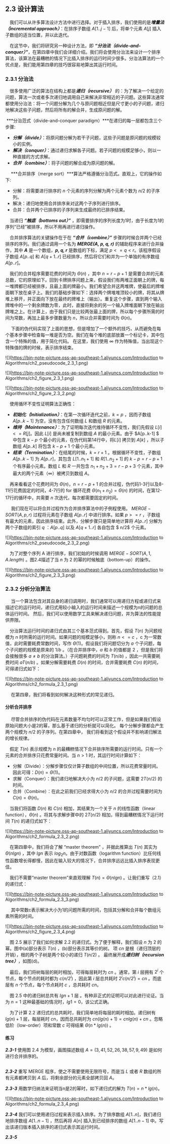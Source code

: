 ## 2.3 设计算法

&emsp;我们可以从许多算法设计方法中进行选择。对于插入排序，我们使用的是***增量法（incremental approach）***：在排序子数组 $A[1..j-1]$ 后，将单个元素 $A[j]$ 插入子数组的适当位置，并以此迭代。

&emsp;在这节中，我们将研究另一种设计方法，即 ***“分治法（divide-and-conquer）”***，在第四章中我们会详细介绍。我们将会使用分治法来设计一个排序算法，该算法在最糟糕的情况下比插入排序的运行时间少很多。分治法算法的一个优点是，我们能用第四章的技巧很容易地算出其运行时间。

### 2.3.1 分治法

&emsp;很多使用广泛的算法在结构上都是***递归（recursive）*** 的：为了解决一个给定的问题，算法一次或者多次递归地调用自己来解决非常相近的子问题。这些算法通常都使用分治法：将一个问题分解为几个与原问题相近但是尺寸更小的子问题，递归地解决这些子问题，然后将所有的解合并，生成原问题的解。

​	 ***分治范式（divide-and-conquer paradigm）***在递归的每一层都包含三个步骤: 

- ***分解（divide）***：将原问题分解为若干子问题，这些子问题是原问题的规模较小的实例。
- ***解决（conquer）***：通过递归求解各子问题。若子问题的规模足够小，则以一种直接的方式求解。
- ***合并（combine）***：将子问题的解合成为原问题的解。

&emsp; ***合并排序（merge sort）***算法严格遵循分治范式。直观上，它的操作如下:

- 分解：将需要进行排序的 $n$ 个元素的序列分解为两个元素个数为 $n/2$ 的子序列。
- 解决：递归地使用合并排序来对这两个子序列进行排序。
- 合并：合并两个已排序的子序列来生成最终的已排序结果。

&emsp;当递归 ***“触底（bottoms out）”*** ，即需要排序的序列长度为1时，由于长度为1的序列“已经”被排序，所以不用再进行递归操作。

&emsp;合并排序算法的关键操作在于在 ***“合并（combine）”*** 步骤的时候合并两个已经排序的序列。我们通过调用一个名为 ***MERGE(A, p, q, r)*** 的辅助程序来进行合并操作，其中 ***A*** 是一个数组，***p, q, r*** 是数组的下标，满足 $p <= q < r$。该程序假设子数组 $A[p..q]$ 和 $A[q+1..r]$ 已经排序，然后将它们和并为一个单独的有序数组 $A[p..r]$。

&emsp;我们的合并程序需要花费的时间为 $Θ(n)$ ，其中 $n = r - p + 1$ 是需要合并的元素总数，它的原理如下。回到卡牌排序问题上来，假设我们有两堆正面朝上的牌，每一堆牌都已经被排序，且最上面的牌最小。我们希望合并这两堆牌，使最后的牌堆面朝下放在桌子上。我们的基础步骤如下：选择两个牌堆堆顶较小的牌，将其从牌堆上移开，并正面向下放在最终的牌堆上（输出）。重复这个步骤，直到两个输入牌堆中的一个剩余牌数为零，此时，直接将剩余的另一个输入牌堆面朝下放在输出牌堆之上。在计算上，由于我们只是比较两张最上面的牌，所以每个步骤所需的时间为常数，再加上最多步骤数量为 $n$，所以合并需要时间为 $Θ(n)$。

&emsp; 下面的伪代码实现了上面的思想，但是增加了一个额外的技巧，从而避免在每个基本步骤中检查每一堆是否为空。我们在每个堆的底部放置一个标记卡，其中包含一个特殊的值，用于简化代码。 在这里，我们使用 $∞$ 作为特殊值，当出现这个特殊值的牌的时候，表示排序结束。

![](https://bin-note-picture.oss-ap-southeast-1.aliyuncs.com/Introduction to Algorithms/ch2_pseudocode_2.3_1.png)

![](https://bin-note-picture.oss-ap-southeast-1.aliyuncs.com/Introduction to Algorithms/ch2_figure_2.3_1.png)

![](https://bin-note-picture.oss-ap-southeast-1.aliyuncs.com/Introduction to Algorithms/ch2_figure_2.3_2.png)

&emsp;使用循环不变性证明算法正确性：

- ***初始化（Initialization）***：在第一次循环迭代之前，$k=p$ ，因而子数组 $A[p..k-1]$ 为空，没有包含任何数组 $L$ 和数组 $R$ 的元素。
- ***维持（Maintenance）***：为了证明每次迭代维持循环不变性，我们先假设 $L[i] <= R[j]$。因此 $L[i]$ 是尚未被复制到数组 $A$ 的最小元素。由于 $A[p..k-1] $ 中包含 $k-p$ 个最小的元素，在伪代码第14行中，将$L[i]$ 拷贝到 $A[k]$ ，所以子数组 $A[p..k]$ 将包含 $k-p+1$ 个最小元素。
- ***结束（Termination）***：在结尾的时候，$k=r+1$ 。根据循环不变性，子数组 $A[p..k-1]$ 为 $A[p..r]$，其包含 $L[1..n_1+1]$ 和 $R[1..n_2+1]$ 的 $k-p=r-p+1$ 个有序最小元素。数组 $L$ 和 $R$ 一共包含 $n_1+n_2+3 = r-p+3$ 个元素，其中最大的两个元素（$∞$）被拷贝到数组 $A$。

&emsp;再来看看这个花费时间为 $Θ(n)，n=r-p+1$ 的合并过程，伪代码1-3行以及8-11行花费固定的时间，4-7行的 for 循环花费 $Θ(n_1+n_2)=Θ(n)$ 的时间，在第12-17行的循环中，共需要 $n$ 次迭代，每次都需要固定的时间。

&emsp; 我们现在可以将合并过程作为合并排序算法中的子例程使用。 $MERGE-SORT(A,p,r)$ 过程将元素在子数组 $A[p..r]$ 中进行排序。如果 $p>=r$ ，子数组有最大的元素，因此排序结束。此外，分解步骤只是简单地计算将   $A[p..r]$ 分解为两个子数组的索引 $q$ ：$A[p..q]$ 以及 $A[q+1..r]$ 各自包含 $ n/2$ 个元素。

![](https://bin-note-picture.oss-ap-southeast-1.aliyuncs.com/Introduction to Algorithms/ch2_pseudocode_2.3_2.png)

&emsp;为了对整个序列 A 进行排序，我们初始的时候调用 $MERGE-SORT(A,1,A.length)$ 。图2.4描述了当 $n$ 为 2 的幂的时候触底（bottom-up）的操作。

![](https://bin-note-picture.oss-ap-southeast-1.aliyuncs.com/Introduction to Algorithms/ch2_figure_2.3_3.png)

### 2.3.2 分析分治算法

&emsp; 当一个算法包含对其自身的递归调用时，我们通常可以用递归方程或递归式来描述它的运行时间，递归式用较小输入的运行时间来描述一个规模为n的问题的总体运行时间。  然后，我们可以使用数学工具来解决递归问题，并为算法的性能提供界限。 

&emsp;分治算法运行时间的递归式由其三个基本范式得到。首先，假设 $T(n)$ 为问题规模为 $n$ 时所需的运行时间。如果问题的规模足够小，则称 $n<=c$ ，c 为一常数值，此时需要耗费常数时间，写作 $Θ(1)$。假设我们将问题切分为 $a$ 个子问题，每个子问题的规模是原来的 $1/b$ 。（在合并排序中，$a$ 和 $b$ 的值都是 2 ，但是我们将会接触很多 $a≠b$ 的分治算法。）子问题耗费的时间为 $T(n/b)$ ，因此一共需要耗费时间 $aT(n/b)$ 。如果分解需要耗费 $D(n)$ 的时间，合并需要耗费 $C(n)$ 的时间，可得递归式如下：

![](https://bin-note-picture.oss-ap-southeast-1.aliyuncs.com/Introduction to Algorithms/ch2_formula_2.3_1.png)

&emsp; 在第四章，我们将看到如何解决这种形式的常见递归。

#### 分析合并排序

&emsp;  尽管合并排序的伪代码在元素数量不均匀时可以正常工作，但是如果我们假设原始问题大小是2的幂，那么基于递归的分析就可以简化。 每个分解步骤都会产生两个规模为 $n/2$ 的子序列。在第四章中， 我们将看到这个假设并不影响递归解法的增长规律。 

&emsp;假定 $T(n)$ 表示规模为 $n$ 的最糟糕情况下合并排序所需要的运行时间。只有一个元素的合并排序只花费常量时间。当 $n>1$ 时，其运行时间计算如下：

- 分解（Divide）：分解步骤仅仅计算子数组的中间位置，所以花费常量时间。因此可得：$D(n)=Θ(1)$。
- 求解（Conquer）：我们递归地解决大小为 $n/2$ 的子问题，这需要 $2T(n/2)$ 的时间。
- 合并（Combine）：在此之前我们已经求得大小为 $n/2$ 的合并过程需要时间为 $C(n)=Θ(n)$。

&emsp;当我们将函数 $D(n)$ 和 $C(n)$ 相加，其结果为一个关于 $n$ 的线性函数（linear function），$Θ(n)$ 。将其与求解步骤中的 $2T(n/2)$ 相加，得到最糟糕情况下运行时间 $T(n)$ 的递归式如下：

![](https://bin-note-picture.oss-ap-southeast-1.aliyuncs.com/Introduction to Algorithms/ch2_formula_2.3_2.png)

&emsp;在第四章中，我们将会了解 “master theorem” ，并据此推算出 $T(n)$ 其实为 $Θ(nlgn)$ ，其中 $lgn$ 表示 $log_2n$。由于对数函数（logarithm function）比任何线性函数增长得都慢，因此在输入较大的情况下，合并排序远远比插入排序表现更佳。 

&emsp;我们不需要“master theorem”来直观理解 $T(n)=Θ(nlgn)$ 。让我们重写（2.1）的递归式：

![](https://bin-note-picture.oss-ap-southeast-1.aliyuncs.com/Introduction to Algorithms/ch2_formula_2.3_3.png)

&emsp; 其中常数c表示解决大小为1的问题所需的时间，包括其分解和合并每个数组元素所需的时间。

![](https://bin-note-picture.oss-ap-southeast-1.aliyuncs.com/Introduction to Algorithms/ch2_figure_2.3_4.png)

&emsp;图 2.5 展示了我们如何求解 2.2 的递归式。为了便于解释，我们假设 $n$ 为 2 的幂。图中(a)部分表示 $T(n)$ ，(b)部分表示其等价的树。 项 $cn$ 是根（递归顶层的开销），根的两个子树是两个较小的递归 $T(n/2)$ 。 最终展开成***递归树（recursion tree）***，如图(d)。

&emsp;最后，我们将树每层的耗时相加，可得每层耗时为 $cn$ 。通常，第 $i$ 层拥有 $2^i$ 个节点，每个节点的耗时都为 $c(n/2^i)$ ，因此第 $i$ 层总共耗时 $2^ic(n/2^i)=cn$ 。而底层有 $n$ 个节点，每个节点耗时 $c$ ，总共耗时 $cn$。

&emsp;图 2.5 中的递归树总共有 $lgn+1$ 层 。有种非正式的证明可以对此进行论证。当为 $n=1$ 这种最基础的情况时，$lg1=0$，该公式正确。

&emsp;为了计算 2.2 递归式的总共耗时，我们简单地将每层的耗时相加。递归树有 $lg(n)+1$ 层，每层耗时 $cn$，因而总共耗时为 $cn(lg(n)+1) = cnlg(n)+cn$ 。忽略低阶（low-order）项和常数 $c$ 可得结果 $Θ(n*lg(n))$ 。



#### 练习

***2.3-1*** 使用图 2.4 为模型，画图描述数组 $A=(3,41,52,26,38,57,9,49)$ 是如何进行合并排序的。

```

```



***2.3-2*** 重写 MERGE 程序，使之不需要使用无限符号，而是当 $L$ 或者 $R$ 数组的所有元素都拷贝到 $A$ 后，将剩余部分的元素全部拷贝回 $A$。

***2.3-3*** 用数学归纳法来证明当n是2的幂时，如下递归式的解为 $T(n)=n*lg(n)$。

 ![](https://bin-note-picture.oss-ap-southeast-1.aliyuncs.com/Introduction to Algorithms/ch2_formula_2.3_4.png)

***2.3-4*** 我们可以使用递归过程来表示插入排序。为了排序数组 $A[1..n]$，我们递归地排序数组 $A[1..n-1]$ ，然后再将 $A[n]$ 插入到已经排序的数组 $A[1..n-1]$ 中。写出该递归版本插入排序的递归式表示其运行时间。

***2.3-5*** 